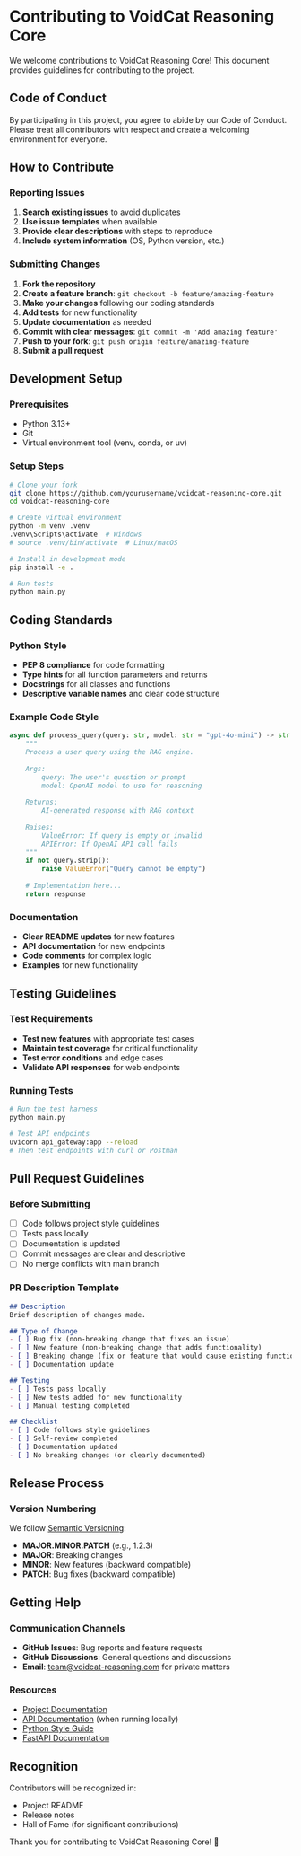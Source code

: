 # Contributing to VoidCat Reasoning Core

We welcome contributions to VoidCat Reasoning Core! This document provides guidelines for contributing to the project.

## Code of Conduct

By participating in this project, you agree to abide by our Code of Conduct. Please treat all contributors with respect and create a welcoming environment for everyone.

## How to Contribute

### Reporting Issues

1. **Search existing issues** to avoid duplicates
2. **Use issue templates** when available
3. **Provide clear descriptions** with steps to reproduce
4. **Include system information** (OS, Python version, etc.)

### Submitting Changes

1. **Fork the repository**
2. **Create a feature branch**: `git checkout -b feature/amazing-feature`
3. **Make your changes** following our coding standards
4. **Add tests** for new functionality
5. **Update documentation** as needed
6. **Commit with clear messages**: `git commit -m 'Add amazing feature'`
7. **Push to your fork**: `git push origin feature/amazing-feature`
8. **Submit a pull request**

## Development Setup

### Prerequisites

- Python 3.13+
- Git
- Virtual environment tool (venv, conda, or uv)

### Setup Steps

```bash
# Clone your fork
git clone https://github.com/yourusername/voidcat-reasoning-core.git
cd voidcat-reasoning-core

# Create virtual environment
python -m venv .venv
.venv\Scripts\activate  # Windows
# source .venv/bin/activate  # Linux/macOS

# Install in development mode
pip install -e .

# Run tests
python main.py
```

## Coding Standards

### Python Style

- **PEP 8 compliance** for code formatting
- **Type hints** for all function parameters and returns
- **Docstrings** for all classes and functions
- **Descriptive variable names** and clear code structure

### Example Code Style

```python
async def process_query(query: str, model: str = "gpt-4o-mini") -> str:
    """
    Process a user query using the RAG engine.
    
    Args:
        query: The user's question or prompt
        model: OpenAI model to use for reasoning
        
    Returns:
        AI-generated response with RAG context
        
    Raises:
        ValueError: If query is empty or invalid
        APIError: If OpenAI API call fails
    """
    if not query.strip():
        raise ValueError("Query cannot be empty")
    
    # Implementation here...
    return response
```

### Documentation

- **Clear README updates** for new features
- **API documentation** for new endpoints
- **Code comments** for complex logic
- **Examples** for new functionality

## Testing Guidelines

### Test Requirements

- **Test new features** with appropriate test cases
- **Maintain test coverage** for critical functionality
- **Test error conditions** and edge cases
- **Validate API responses** for web endpoints

### Running Tests

```bash
# Run the test harness
python main.py

# Test API endpoints
uvicorn api_gateway:app --reload
# Then test endpoints with curl or Postman
```

## Pull Request Guidelines

### Before Submitting

- [ ] Code follows project style guidelines
- [ ] Tests pass locally
- [ ] Documentation is updated
- [ ] Commit messages are clear and descriptive
- [ ] No merge conflicts with main branch

### PR Description Template

```markdown
## Description
Brief description of changes made.

## Type of Change
- [ ] Bug fix (non-breaking change that fixes an issue)
- [ ] New feature (non-breaking change that adds functionality)
- [ ] Breaking change (fix or feature that would cause existing functionality to change)
- [ ] Documentation update

## Testing
- [ ] Tests pass locally
- [ ] New tests added for new functionality
- [ ] Manual testing completed

## Checklist
- [ ] Code follows style guidelines
- [ ] Self-review completed
- [ ] Documentation updated
- [ ] No breaking changes (or clearly documented)
```

## Release Process

### Version Numbering

We follow [Semantic Versioning](https://semver.org/):

- **MAJOR.MINOR.PATCH** (e.g., 1.2.3)
- **MAJOR**: Breaking changes
- **MINOR**: New features (backward compatible)
- **PATCH**: Bug fixes (backward compatible)

## Getting Help

### Communication Channels

- **GitHub Issues**: Bug reports and feature requests
- **GitHub Discussions**: General questions and discussions
- **Email**: [team@voidcat-reasoning.com](mailto:team@voidcat-reasoning.com) for private matters

### Resources

- [Project Documentation](README.md)
- [API Documentation](http://localhost:8000/docs) (when running locally)
- [Python Style Guide](https://pep8.org/)
- [FastAPI Documentation](https://fastapi.tiangolo.com/)

## Recognition

Contributors will be recognized in:

- Project README
- Release notes
- Hall of Fame (for significant contributions)

Thank you for contributing to VoidCat Reasoning Core! 🐾
